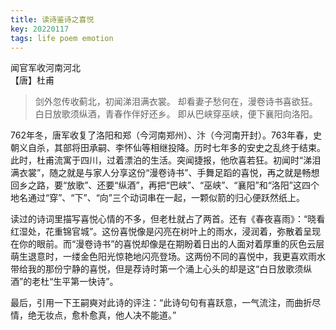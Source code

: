 ```yaml
---
title: 读诗鉴诗之喜悦
key: 20220117
tags: life poem emotion
---
```


闻官军收河南河北  
【唐】杜甫

> 剑外忽传收蓟北，初闻涕泪满衣裳。
> 却看妻子愁何在，漫卷诗书喜欲狂。
> 白日放歌须纵酒，青春作伴好还乡。
> 即从巴峡穿巫峡，便下襄阳向洛阳。

762年冬，唐军收复了洛阳和郑（今河南郑州）、汴（今河南开封）。763年春，史朝义自杀，其部将田承嗣、李怀仙等相继投降。历时七年多的安史之乱终于结束。此时，杜甫流寓于四川，过着漂泊的生活。突闻捷报，他欣喜若狂。初闻时“涕泪满衣裳”，随之就是与家人分享这份“漫卷诗书”、手舞足蹈的喜悦，再之就是畅想回乡之路，要“放歌”、还要“纵酒”，再把“巴峡”、“巫峡”、“襄阳”和“洛阳”这四个地名通过“穿”、“下”、“向”三个动词串在一起，一颗似箭的归心便跃然纸上。

读过的诗词里描写喜悦心情的不多，但老杜就占了两首。还有《春夜喜雨》：“晓看红湿处，花重锦官城”。这份喜悦像是闪亮在树叶上的雨水，浸润着，弥散着呈现在你的眼前。而“漫卷诗书”的喜悦却像是在期盼着日出的人面对着厚重的灰色云层萌生退意时，一缕金色阳光惊艳地闪亮登场。这两份不同的喜悦中，我更喜欢雨水带给我的那份宁静的喜悦，但是荐诗时第一个涌上心头的却是这“白日放歌须纵酒”的老杜“生平第一快诗”。

最后，引用一下王嗣奭对此诗的评注：“此诗句句有喜跃意，一气流注，而曲折尽情，绝无妆点，愈朴愈真，他人决不能道。”
